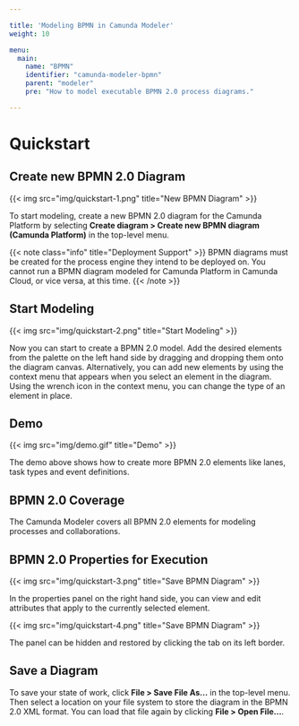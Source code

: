 ```yaml
---

title: 'Modeling BPMN in Camunda Modeler'
weight: 10

menu:
  main:
    name: "BPMN"
    identifier: "camunda-modeler-bpmn"
    parent: "modeler"
    pre: "How to model executable BPMN 2.0 process diagrams."

---
```


# Quickstart

## Create new BPMN 2.0 Diagram

{{< img src="img/quickstart-1.png" title="New BPMN Diagram" >}}

To start modeling, create a new BPMN 2.0 diagram for the Camunda Platform by selecting **Create diagram > Create new BPMN diagram (Camunda Platform)** in the top-level menu.

{{< note class="info" title="Deployment Support" >}}
BPMN diagrams must be created for the process engine they intend to be deployed on. You cannot run a BPMN diagram modeled for Camunda Platform in Camunda Cloud, or vice versa, at this time. {{< /note >}}

## Start Modeling

{{< img src="img/quickstart-2.png" title="Start Modeling" >}}

Now you can start to create a BPMN 2.0 model. Add the desired elements from the palette on the left hand side by dragging and dropping them onto the diagram canvas. Alternatively, you can add new elements by using the context menu that appears when you select an element in the diagram. Using the wrench icon in the context menu, you can change the type of an element in place.

## Demo

{{< img src="img/demo.gif" title="Demo" >}}

The demo above shows how to create more BPMN 2.0 elements like lanes, task types and event definitions.

## BPMN 2.0 Coverage

The Camunda Modeler covers all BPMN 2.0 elements for modeling processes and collaborations.

## BPMN 2.0 Properties for Execution

{{< img src="img/quickstart-3.png" title="Save BPMN Diagram" >}}

In the properties panel on the right hand side, you can view and edit attributes that apply to the currently selected element.

{{< img src="img/quickstart-4.png" title="Save BPMN Diagram" >}}

The panel can be hidden and restored by clicking the tab on its left border.

## Save a Diagram

To save your state of work, click **File > Save File As...** in the top-level menu. Then select a location on your file system to store the diagram in the BPMN 2.0 XML format. You can load that file again by clicking **File > Open File...**.
